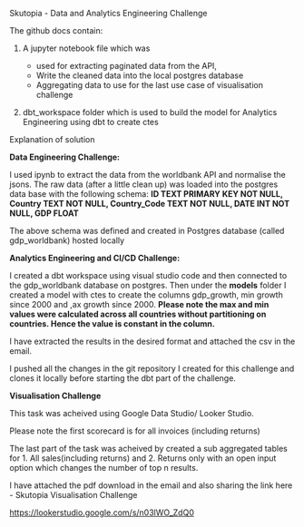 Skutopia - Data and Analytics Engineering Challenge

The github docs contain:
1. A jupyter notebook file which was 
   - used for extracting paginated data from the API,
   - Write the cleaned data into the local postgres database
   - Aggregating data to use for the last use case of visualisation challenge

2. dbt_workspace folder which is used to build the model for Analytics Engineering using dbt to create ctes


Explanation of solution

**Data Engineering Challenge:**

 I used ipynb to extract the data from the worldbank API and normalise the jsons. The raw data (after a little clean up) was loaded into the postgres data base with the following schema:
  **ID TEXT PRIMARY KEY     NOT NULL,
    Country           TEXT    NOT NULL,
    Country_Code      TEXT    NOT NULL,
    DATE        INT    NOT NULL,
    GDP         FLOAT**

The above schema was defined and created in Postgres database (called gdp_worldbank) hosted locally

**Analytics Engineering and CI/CD Challenge:**

I created a dbt workspace using visual studio code and then connected to the gdp_worldbank database on postgres. Then under the **models** folder I created a model with ctes to create the columns gdp_growth, min growth since 2000 and ,ax growth since 2000. 
**Please note the max and min values were calculated across all countries without partitioning on countries. Hence the value is constant in the column.**

I have extracted the results in the desired format and attached the csv in the email.

I pushed all the changes in the git repository I created for this challenge and clones it locally before starting the dbt part of the challenge.

**Visualisation Challenge**

This task was acheived using Google Data Studio/ Looker Studio.

Please note the first scorecard is for all invoices (including returns)

The last part of the task was acheived by created a sub aggregated tables for 1. All sales(including returns) and 2. Returns only with an open input option which changes the number of top n results.

I have attached the pdf download in the email and also sharing the link here - Skutopia Visualisation Challenge

https://lookerstudio.google.com/s/n03lWO_ZdQ0



        
